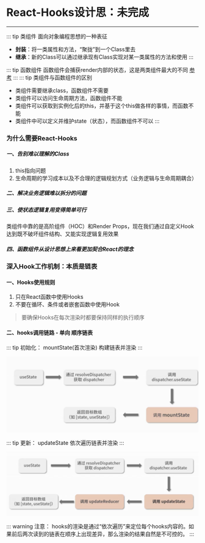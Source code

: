 # React-Hooks设计思：未完成
---
::: tip 类组件
面向对象编程思想的一种表征
- **封装**：将一类属性和方法，“聚拢”到一个Class里去
- **继承**：新的Class可以通过继承现有Class实现对某一类属性的方法和使用
:::

::: tip 函数组件
函数组件会捕获render内部的状态，这是两类组件最大的不同 [参考](https://zhuanlan.zhihu.com/p/62767474)
:::
::: tip 类组件与函数组件的区别
- 类组件需要继承class，函数组件不需要
- 类组件可以访问生命周期方法，函数组件不能
- 类组件可以获取到实例化后的this，并基于这个this做各样的事情，而函数不能
- 类组件中可以定义并维护state（状态），而函数组件不可以
:::
### 为什么需要React-Hooks
##### 一、告别难以理解的Class
1. this指向问题
2. 生命周期的学习成本以及不合理的逻辑规划方式（业务逻辑与生命周期耦合）
##### 二、解决业务逻辑难以拆分的问题
##### 三、使状态逻辑复用变得简单可行
类组件中靠的是高阶组件（HOC）和Render Props，现在我们通过自定义Hook达到既不破坏组件结构、又能实现逻辑复用效果
##### 四、函数组件从设计思想上来看更加契合React的理念
### 深入Hook工作机制：本质是链表
#### 一、Hooks使用规则
1. 只在React函数中使用Hooks
2. 不要在循环、条件或者嵌套函数中使用Hook

> 要确保Hooks在每次渲染时都要保持同样的执行顺序

#### 二、hooks调用链路 - 单向 顺序链表
::: tip 初始化：
mountState(首次渲染) 构建链表并渲染
:::

![图片](/blog/Hooks01.png)

::: tip 更新：
updateState 依次遍历链表并渲染
:::

![图片](/blog/Hooks02.png)

::: warning 注意：
hooks的渲染是通过“依次遍历”来定位每个hooks内容的。如果前后两次读到的链表在顺序上出现差异，那么渲染的结果自然是不可控的。
:::
